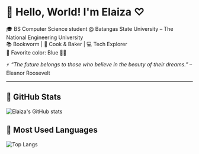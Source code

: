 # 💙 Hello, World! I'm Elaiza ♡  

🎓 BS Computer Science student @ Batangas State University – The National Engineering University  
📚 Bookworm | 🍪 Cook & Baker | 💻 Tech Explorer  
💙 Favorite color: Blue 🌊✨  

⚡ *“The future belongs to those who believe in the beauty of their dreams.”* – Eleanor Roosevelt  

---

## 🌸 GitHub Stats
![Elaiza's GitHub stats](https://github-readme-stats.vercel.app/api?username=YOUR_USERNAME&show_icons=true&theme=tokyonight)  

## 🎨 Most Used Languages
![Top Langs](https://github-readme-stats.vercel.app/api/top-langs/?username=YOUR_USERNAME&layout=compact&theme=tokyonight)  
